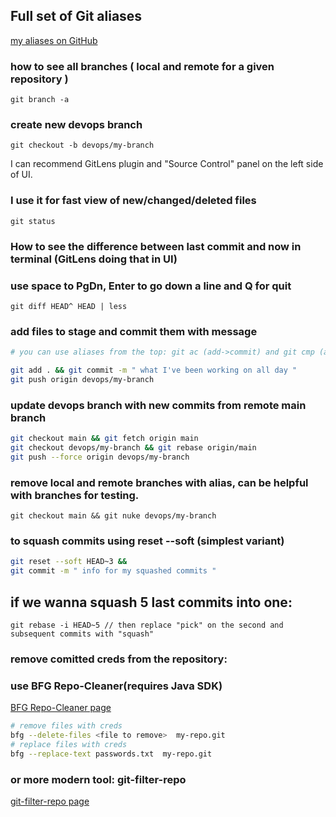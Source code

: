 ## Full set of Git aliases
[my aliases on GitHub](https://gist.github.com/levpa/3658c24beb62acd2dcd9f92fc79c7d99)

### how to see all branches ( local and remote for a given repository )
`git branch -a`

### create new devops branch
`git checkout -b devops/my-branch`

I can recommend GitLens plugin and "Source Control" panel on the left side of UI.
### I use it for fast view of new/changed/deleted files
`git status` 
### How to see the difference between last commit and now in terminal (GitLens doing that in UI)
### use space to PgDn, Enter to go down a line and Q for quit
`git diff HEAD^ HEAD | less`

### add files to stage and commit them with message

```sh
# you can use aliases from the top: git ac (add->commit) and git cmp (add->commit->push)

git add . && git commit -m " what I've been working on all day "
git push origin devops/my-branch
```
### update devops branch with new commits from remote main branch

```sh
git checkout main && git fetch origin main
git checkout devops/my-branch && git rebase origin/main
git push --force origin devops/my-branch 
```
### remove local and remote branches with alias, can be helpful with branches for testing.
`git checkout main && git nuke devops/my-branch`

### to squash commits using reset --soft (simplest variant)
```sh
git reset --soft HEAD~3 &&
git commit -m " info for my squashed commits "
```

## if we wanna squash 5 last commits into one:
`git rebase -i HEAD~5 // then replace "pick" on the second and subsequent commits with "squash"`

### remove comitted creds from the repository: 
### use BFG Repo-Cleaner(requires Java SDK)
[BFG Repo-Cleaner page](https://rtyley.github.io/bfg-repo-cleaner/)
```sh
# remove files with creds
bfg --delete-files <file to remove>  my-repo.git
# replace files with creds
bfg --replace-text passwords.txt  my-repo.git
```
### or more modern tool: git-filter-repo
[git-filter-repo page](https://github.com/newren/git-filter-repo)
